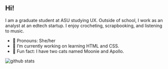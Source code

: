 ## Hi! 
I am a graduate student at ASU studying UX. Outside of school, I work as an analyst at an edtech startup. I enjoy crocheting, scrapbooking, and listening to music. 
- 🌟 Pronouns: She/her 
- 👾 I’m currently working on learning HTML and CSS.
- 🤎 Fun fact: I have two cats named Moonie and Apollo.
  
![github stats](https://github-readme-stats.vercel.app/api?username=alishambernal&include_all_commits=true&count_private=true&show_icons=true&line_height=20&title_color=953553&icon_color=953553&text_color=F88379&bg_color=F2D2BD "my Github Stats")
<!--
**alishambernal/alishambernal** is a ✨ _special_ ✨ repository because its `README.md` (this file) appears on your GitHub profile.

Here are some ideas to get you started:

- 🔭 I’m currently working on ...
- 🌱 I’m currently learning ...
- 👯 I’m looking to collaborate on ...
- 🤔 I’m looking for help with ...
- 💬 Ask me about ...
- 📫 How to reach me: ...
- 😄 Pronouns: ...
- ⚡ Fun fact: ...
-->
